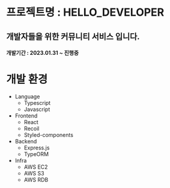 # 프로젝트명 : HELLO_DEVELOPER

## 개발자들을 위한 커뮤니티 서비스 입니다.

#### 개발기간 : 2023.01.31 ~ 진행중

# 개발 환경

- Language
  - Typescript
  - Javascript
- Frontend
  - React
  - Recoil
  - Styled-components
- Backend
  - Express.js
  - TypeORM
- Infra
  - AWS EC2
  - AWS S3
  - AWS RDB
